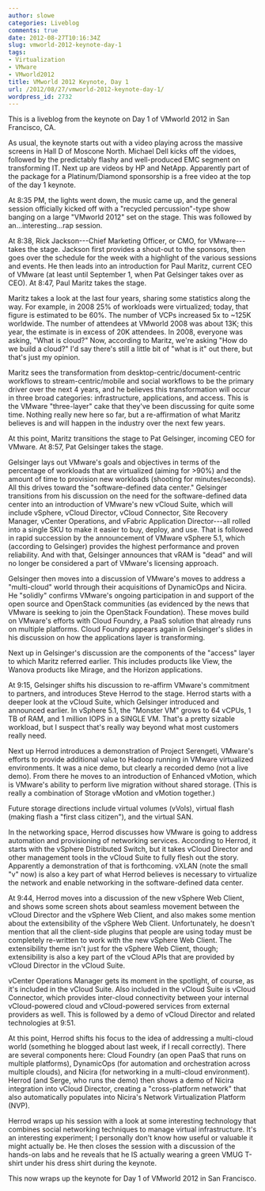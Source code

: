 ```yaml
---
author: slowe
categories: Liveblog
comments: true
date: 2012-08-27T10:16:34Z
slug: vmworld-2012-keynote-day-1
tags:
- Virtualization
- VMware
- VMworld2012
title: VMworld 2012 Keynote, Day 1
url: /2012/08/27/vmworld-2012-keynote-day-1/
wordpress_id: 2732
---
```


This is a liveblog from the keynote on Day 1 of VMworld 2012 in San Francisco, CA.

As usual, the keynote starts out with a video playing across the massive screens in Hall D of Moscone North. Michael Dell kicks off the vidoes, followed by the predictably flashy and well-produced EMC segment on transforming IT. Next up are videos by HP and NetApp. Apparently part of the package for a Platinum/Diamond sponsorship is a free video at the top of the day 1 keynote.

At 8:35 PM, the lights went down, the music came up, and the general session officially kicked off with a "recycled percussion"-type show banging on a large "VMworld 2012" set on the stage. This was followed by an...interesting...rap session.

At 8:38, Rick Jackson---Chief Marketing Officer, or CMO, for VMware---takes the stage. Jackson first provides a shout-out to the sponsors, then goes over the schedule for the week with a highlight of the various sessions and events. He then leads into an introduction for Paul Maritz, current CEO of VMware (at least until September 1, when Pat Gelsinger takes over as CEO). At 8:47, Paul Maritz takes the stage.

Maritz takes a look at the last four years, sharing some statistics along the way. For example, in 2008 25% of workloads were virtualized; today, that figure is estimated to be 60%. The number of VCPs increased 5x to ~125K worldwide. The number of attendees at VMworld 2008 was about 13K; this year, the estimate is in excess of 20K attendees. In 2008, everyone was asking, "What is cloud?" Now, according to Maritz, we're asking "How do we build a cloud?" I'd say there's still a little bit of "what is it" out there, but that's just my opinion.

Maritz sees the transformation from desktop-centric/document-centric workflows to stream-centric/mobile and social workflows to be the primary driver over the next 4 years, and he believes this transformation will occur in three broad categories: infrastructure, applications, and access. This is the VMware "three-layer" cake that they've been discussing for quite some time. Nothing really new here so far, but a re-affirmation of what Maritz believes is and will happen in the industry over the next few years.

At this point, Maritz transitions the stage to Pat Gelsinger, incoming CEO for VMware. At 8:57, Pat Gelsinger takes the stage.

Gelsinger lays out VMware's goals and objectives in terms of the percentage of workloads that are virtualized (aiming for >90%) and the amount of time to provision new workloads (shooting for minutes/seconds). All this drives toward the "software-defined data center." Gelsinger transitions from his discussion on the need for the software-defined data center into an introduction of VMware's new vCloud Suite, which will include vSphere, vCloud Director, vCloud Connector, Site Recovery Manager, vCenter Operations, and vFabric Application Director---all rolled into a single SKU to make it easier to buy, deploy, and use. That is followed in rapid succession by the announcement of VMware vSphere 5.1, which (according to Gelsinger) provides the highest performance and proven reliability. And with that, Gelsinger announces that vRAM is "dead" and will no longer be considered a part of VMware's licensing approach.

Gelsinger then moves into a discussion of VMware's moves to address a "multi-cloud" world through their acquisitions of DynamicOps and Nicira. He "solidly" confirms VMware's ongoing participation in and support of the open source and OpenStack communities (as evidenced by the news that VMware is seeking to join the OpenStack Foundation). These moves build on VMware's efforts with Cloud Foundry, a PaaS solution that already runs on multiple platforms. Cloud Foundry appears again in Gelsinger's slides in his discussion on how the applications layer is transforming.

Next up in Gelsinger's discussion are the components of the "access" layer to which Maritz referred earlier. This includes products like View, the Wanova products like Mirage, and the Horizon applications.

At 9:15, Gelsinger shifts his discussion to re-affirm VMware's commitment to partners, and introduces Steve Herrod to the stage. Herrod starts with a deeper look at the vCloud Suite, which Gelsinger introduced and announced earlier. In vSphere 5.1, the "Monster VM" grows to 64 vCPUs, 1 TB of RAM, and 1 million IOPS in a SINGLE VM. That's a pretty sizable workload, but I suspect that's really way beyond what most customers really need.

Next up Herrod introduces a demonstration of Project Serengeti, VMware's efforts to provide additional value to Hadoop running in VMware virtualized environments. It was a nice demo, but clearly a recorded demo (not a live demo). From there he moves to an introduction of Enhanced vMotion, which is VMware's ability to perform live migration without shared storage. (This is really a combination of Storage vMotion and vMotion together.)

Future storage directions include virtual volumes (vVols), virtual flash (making flash a "first class citizen"), and the virtual SAN.

In the networking space, Herrod discusses how VMware is going to address automation and provisioning of networking services. According to Herrod, it starts with the vSphere Distributed Switch, but it takes vCloud Director and other management tools in the vCloud Suite to fully flesh out the story. Apparently a demonstration of that is forthcoming. vXLAN (note the small "v" now) is also a key part of what Herrod believes is necessary to virtualize the network and enable networking in the software-defined data center.

At 9:44, Herrod moves into a discussion of the new vSphere Web Client, and shows some screen shots about seamless movement between the vCloud Director and the vSphere Web Client, and also makes some mention about the extensibility of the vSphere Web Client. Unfortunately, he doesn't mention that all the client-side plugins that people are using today must be completely re-written to work with the new vSphere Web Client. The extensibility theme isn't just for the vSphere Web Client, though; extensibility is also a key part of the vCloud APIs that are provided by vCloud Director in the vCloud Suite.

vCenter Operations Manager gets its moment in the spotlight, of course, as it's included in the vCloud Suite. Also included in the vCloud Suite is vCloud Connector, which provides inter-cloud connectivity between your internal vCloud-powered cloud and vCloud-powered services from external providers as well. This is followed by a demo of vCloud Director and related technologies at 9:51.

At this point, Herrod shifts his focus to the idea of addressing a multi-cloud world (something he blogged about last week, if I recall correctly). There are several components here: Cloud Foundry (an open PaaS that runs on multiple platforms), DynamicOps (for automation and orchestration across multiple clouds), and Nicira (for networking in a multi-cloud environment). Herrod (and Serge, who runs the demo) then shows a demo of Nicira integration into vCloud Director, creating a "cross-platform network" that also automatically populates into Nicira's Network Virtualization Platform (NVP).

Herrod wraps up his session with a look at some interesting technology that combines social networking techniques to manage virtual infrastructure. It's an interesting experiment; I personally don't know how useful or valuable it might actually be. He then closes the session with a discussion of the hands-on labs and he reveals that he IS actually wearing a green VMUG T-shirt under his dress shirt during the keynote.

This now wraps up the keynote for Day 1 of VMworld 2012 in San Francisco.
